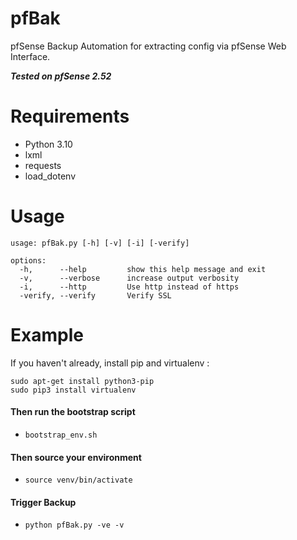 # pfBak

pfSense Backup Automation for extracting config via pfSense Web Interface.

***Tested on pfSense 2.52*** 

# Requirements
- Python 3.10
- lxml
- requests
- load_dotenv

# Usage
```
usage: pfBak.py [-h] [-v] [-i] [-verify]

options:
  -h,      --help         show this help message and exit
  -v,      --verbose      increase output verbosity
  -i,      --http         Use http instead of https
  -verify, --verify       Verify SSL

```

# Example

If you haven't already, install pip and virtualenv :

```
sudo apt-get install python3-pip
sudo pip3 install virtualenv
```

#### Then run the bootstrap script
- `bootstrap_env.sh`

#### Then source your environment
- `source venv/bin/activate`

#### Trigger Backup
- `python pfBak.py -ve -v` 


